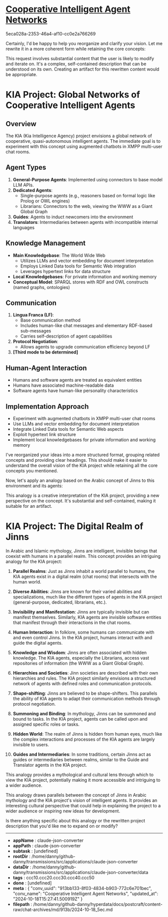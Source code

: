 # [Cooperative Intelligent Agent Networks](https://claude.ai/chat/913bb133-8f03-4834-b903-772c6e701bec)

5eca028a-2353-46a4-af10-cc0e2a766269

 Certainly, I'd be happy to help you reorganize and clarify your vision. Let me rewrite it in a more coherent form while retaining the core concepts:

<antThinking>This request involves substantial content that the user is likely to modify and iterate on. It's a complex, self-contained description that can be understood on its own. Creating an artifact for this rewritten content would be appropriate.</antThinking>

<antArtifact identifier="kia-project-description" type="text/markdown" title="KIA Project: Global Networks of Cooperative Intelligent Agents">

# KIA Project: Global Networks of Cooperative Intelligent Agents

## Overview
The KIA (Kia Intelligence Agency) project envisions a global network of cooperative, quasi-autonomous intelligent agents. The immediate goal is to experiment with this concept using augmented chatbots in XMPP multi-user chat rooms.

## Agent Types
1. **General-Purpose Agents**: Implemented using connectors to base model LLM APIs.
2. **Dedicated Agents**: 
   - Single-purpose agents (e.g., reasoners based on formal logic like Prolog or OWL engines)
   - Librarians: Connectors to the web, viewing the WWW as a Giant Global Graph
3. **Guides**: Agents to induct newcomers into the environment
4. **Translators**: Intermediaries between agents with incompatible internal languages

## Knowledge Management
- **Main Knowledgebase**: The World Wide Web
  - Utilizes LLMs and vector embedding for document interpretation
  - Employs Linked Data tools for Semantic Web integration
  - Leverages hypertext links for data structure
- **Local Knowledgebases**: For private information and working memory
- **Conceptual Model**: SPARQL stores with RDF and OWL constructs (named graphs, ontologies)

## Communication
1. **Lingua Franca (LF)**: 
   - Base communication method
   - Includes human-like chat messages and elementary RDF-based sub-messages
   - Carries self-description of agent capabilities
2. **Protocol Negotiation**: 
   - Allows agents to upgrade communication efficiency beyond LF
3. **[Third mode to be determined]**

## Human-Agent Interaction
- Humans and software agents are treated as equivalent entities
- Humans have associated machine-readable data
- Software agents have human-like personality characteristics

## Implementation Approach
- Experiment with augmented chatbots in XMPP multi-user chat rooms
- Use LLMs and vector embedding for document interpretation
- Integrate Linked Data tools for Semantic Web aspects
- Exploit hypertext link structure
- Implement local knowledgebases for private information and working memory

</antArtifact>

I've reorganized your ideas into a more structured format, grouping related concepts and providing clear headings. This should make it easier to understand the overall vision of the KIA project while retaining all the core concepts you mentioned.

Now, let's apply an analogy based on the Arabic concept of Jinns to this environment and its agents:

<antThinking>This analogy is a creative interpretation of the KIA project, providing a new perspective on the concept. It's substantial and self-contained, making it suitable for an artifact.</antThinking>

<antArtifact identifier="jinn-analogy" type="text/markdown" title="KIA Project: Jinn Analogy">

# KIA Project: The Digital Realm of Jinns

In Arabic and Islamic mythology, Jinns are intelligent, invisible beings that coexist with humans in a parallel realm. This concept provides an intriguing analogy for the KIA project:

1. **Parallel Realms**: Just as Jinns inhabit a world parallel to humans, the KIA agents exist in a digital realm (chat rooms) that intersects with the human world.

2. **Diverse Abilities**: Jinns are known for their varied abilities and specializations, much like the different types of agents in the KIA project (general-purpose, dedicated, librarians, etc.).

3. **Invisibility and Manifestation**: Jinns are typically invisible but can manifest themselves. Similarly, KIA agents are invisible software entities that manifest through their interactions in the chat rooms.

4. **Human Interaction**: In folklore, some humans can communicate with and even control Jinns. In the KIA project, humans interact with and guide the digital agents.

5. **Knowledge and Wisdom**: Jinns are often associated with hidden knowledge. The KIA agents, especially the Librarians, access vast repositories of information (the WWW as a Giant Global Graph).

6. **Hierarchies and Societies**: Jinn societies are described with their own hierarchies and rules. The KIA project similarly envisions a structured network of agents with defined roles and communication protocols.

7. **Shape-shifting**: Jinns are believed to be shape-shifters. This parallels the ability of KIA agents to adapt their communication methods through protocol negotiation.

8. **Summoning and Binding**: In mythology, Jinns can be summoned and bound to tasks. In the KIA project, agents can be called upon and assigned specific roles or tasks.

9. **Hidden World**: The realm of Jinns is hidden from human eyes, much like the complex interactions and processes of the KIA agents are largely invisible to users.

10. **Guides and Intermediaries**: In some traditions, certain Jinns act as guides or intermediaries between realms, similar to the Guide and Translator agents in the KIA project.

This analogy provides a mythological and cultural lens through which to view the KIA project, potentially making it more accessible and intriguing to a wider audience.

</antArtifact>

This analogy draws parallels between the concept of Jinns in Arabic mythology and the KIA project's vision of intelligent agents. It provides an interesting cultural perspective that could help in explaining the project to a wider audience or inspiring new ideas for development.

Is there anything specific about this analogy or the rewritten project description that you'd like me to expand on or modify?

---

* **appName** : claude-json-converter
* **appPath** : claude-json-converter
* **subtask** : [undefined]
* **rootDir** : /home/danny/github-danny/transmissions/src/applications/claude-json-converter
* **dataDir** : /home/danny/github-danny/transmissions/src/applications/claude-json-converter/data
* **tags** : ccc10.ccc20.ccc30.ccc40.ccc50
* **done** : [undefined]
* **meta** : {
  "conv_uuid": "913bb133-8f03-4834-b903-772c6e701bec",
  "conv_name": "Cooperative Intelligent Agent Networks",
  "updated_at": "2024-10-18T15:27:41.500919Z"
}
* **filepath** : /home/danny/github-danny/hyperdata/docs/postcraft/content-raw/chat-archives/md/913b/2024-10-18_5ec.md